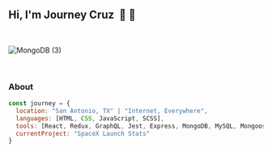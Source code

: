 ## Hi, I'm Journey Cruz &nbsp;👋 🤠

<br />

![MongoDB (3)](https://user-images.githubusercontent.com/62083284/127786965-8da079f6-a69f-4c7f-b01c-a3a382a798a4.png)

<br />

### About
```javascript
const journey = {
  location: "San Antonio, TX" | "Internet, Everywhere",
  languages: [HTML, CSS, JavaScript, SCSS],
  tools: [React, Redux, GraphQL, Jest, Express, MongoDB, MySQL, Mongoose, Sequelize, Node]
  currentProject: "SpaceX Launch Stats"
}
```
